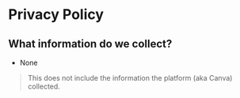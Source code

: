 # Privacy Policy

## What information do we collect?

- None

> This does not include the information the platform (aka Canva) collected.